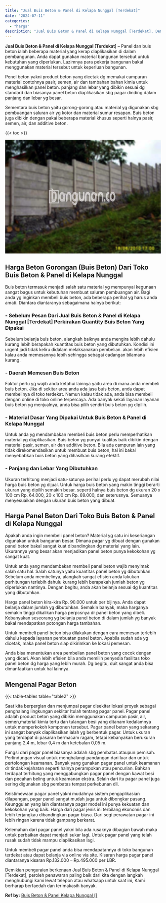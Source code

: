 ```yaml
---
title: "Jual Buis Beton & Panel di Kelapa Nunggal [Terdekat]"
date: "2024-07-11"
categories: 
  - "harga"
description: "Jual Buis Beton & Panel di Kelapa Nunggal [Terdekat]. Demikian penguraian berkenaan Jual Buis Beton & Panel di Kelapa Nunggal [Terdekat], peroleh penawaran..."
---
```


**Jual Buis Beton & Panel di Kelapa Nunggal \[Terdekat\]** – Panel dan buis beton ialah beberapa material yang kerap diaplikasikan di dalam pembangunan. Anda dapat gunakan material bangunan tersebut untuk kebutuhan yang diperlukan. Lazimnya para pekerja bangunan bakal menggunakan material tersebut untuk keperluan bangunan.

Penel beton yakni product beton yang dicetak dg memakai campuran material contohnya pasir, semen, air dan tambahan bahan kimia untuk menghasilkan panel beton. panjang dan lebar yang dibikin sesuai dg standard dan biasanya panel beton diaplikasikan sbg pagar dinding dalam panjang dan lebar yg besar.

Sementara buis beton yaitu gorong-gorong atau material yg digunakan sbg pembuangan saluran air yg kotor dan material sumur resapan. Buis beton juga dibikin dengan pakai beberapa material khusus seperti halnya pasir, semen, air, dan additive beton.

{{< toc >}}

![Jual Buis Beton & Panel di Kelapa Nunggal [Terdekat]](/images/jual-panel-buis-beton-murah-49.png)

## Harga Beton Gorongan (Buis Beton) Dari Toko Buis Beton & Panel di Kelapa Nunggal

Buis beton termasuk menjadi salah satu material yg mempunyai kegunaan sangat bagus untuk kebutuhan membuat saluran pembuangan air. Bagi anda yg inginkan membeli buis beton, ada beberapa perihal yg harus anda amati. Diantara diantaranya sebagaimana halnya berikut:

### \- Sebelum Pesan Dari Jual Buis Beton & Panel di Kelapa Nunggal \[Terdekat\] Perkirakan Quantity Buis Beton Yang Dipakai

Sebelum belanja buis beton, alangkah baiknya anda mengira lebih dahulu kurang lebih berapakah kuantitas buis beton yang dibutuhkan. Kondisi ini urgent jadi tidak keliru didalam melaksanakan pembelian. akan lebih efisien kalau anda memesannya lebih sehingga sebagai cadangan bilamana kurang.

### \- Daerah Memesan Buis Beton

Faktor perlu yg wajib anda ketahui lainnya yaitu area di mana anda membeli buis beton. Jika di sekitar area anda ada jasa buis beton, anda dapat membelinya di toko terdekat. Namun kalau tidak ada, anda bisa membeli dengan online di toko online terpercaya. Ada banyak sekali layanan layanan buis beton yg menjualnya, anda bisa pilih sendiri buis beton yg dipilih.

### \- Material Dasar Yang Dipakai Untuk Buis Beton & Panel di Kelapa Nunggal

Untuk anda yg mendambakan membeli buis beton perlu memperhatikan material yg diaplikasikan. Buis beton yg punyai kualitas baik dibikin dengan material pasir, semen, air dan additive beton. Bila ada campuran lain yang tidak direkomendasikan untuk membuat buis beton, hal ini bakal menyebabkan buis beton yang dihasilkan kurang efektif.

### \- Panjang dan Lebar Yang Dibutuhkan

Ukuran terhitung menjadi satu-satunya perihal perlu yg dapat merubah nilai harga buis beton yg dijual. Untuk harga buis beton yang makin tinggi berarti ukuran yang dipilih semakin besar. seperti halnya buis beton dg ukuran 20 x 100 cm Rp. 64.000, 20 x 100 cm Rp. 89.000, dan seterusnya. Semuanya menyesuaikan dengan ukuran buis beton yang dibuat.

## Harga Panel Beton Dari Toko Buis Beton & Panel di Kelapa Nunggal

Apakah anda ingin membeli panel beton? Material yg satu ini keseriangan digunakan untuk bangunan besar. Dimana pagar yg dibuat dengan gunakan panel beton bakal sangat kuat dibandingkan dg material yang lain. Ukurannya yang besar akan menjadikan panel beton punya kekokohan yg sangat kuat.

Untuk anda yang mendambakan membeli panel beton wajib menyimak salah satu hal. Salah satunya yaitu kuantitas panel beton yg dibutuhkan. Sebelum anda membelinya, alangkah sangat efisien anda lakukan perhitungan terlebih dahulu kurang lebih berapakah jumlah beton yg diperlukan nantinya. Dengan begitu, anda akan belanja sesuai dg kuantitas yang dibutuhkan.

Harga panel beton kira-kira Rp. 90.000 untuk per bijinya. Anda dapat belanja dalam jumlah yg dibutuhkan. Semakin banyak, maka harganya semakin tinggi dikalikan harga perpcsnya dr panel beton yang dibeli. Kebanyakan seseorang yg belanja panel beton di dalam jumlah yg banyak bakal mendapatkan potongan harga tambahan.

Untuk membeli panel beton bisa dilakukan dengan cara memesan terlebih dahulu kepada layanan pembuatan panel beton. Apabila sudah ada yg dicetak, maka panel beton siap dikirimkan ke lokasi pemesan.

Anda bisa menentukan area pembelian panel beton yang cocok dengan yang dicari. Akan lebih efisien bila anda memilih penyedia fasilitas toko panel beton dg harga yang lebih murah. Dg begitu, duit sangat anda bisa dimanfaatkan untuk hal lainnya.

## Mengenal Pagar Beton

{{< table-tables table="table2" >}}

Saat kita berpergian dan menjumpai pagar disekitar lokasi proyek sebagai penghalang lingkungan seklitar Itulah tentang pagar panel. Pagar panel adalah product beton yang dibikin menggunakan campuran pasir, air, semen,material kimia tertu dan tulangan besi yang ditanam kedalamnya untuk memperkokoh komponen tersebut. Pagar panel beton yang sekarang ini sangat banyak diaplikasikan ialah yg berbentuk pagar. Untuk ukuran yang terdapat di pasaran bermacam ragam, tetapi kebanyakan berukuran panjang 2,4 m, lebar 0,4 m dan ketebalan 0,05 m.

Fungsi dari pagar panel biasanya adalah sbg pembatas ataupun pemisah. Perlindungan visual untuk menghalangi pandangan dari luar dan untuk pertolongan keamanan. Banyak yang gunakan pagar panel untuk keamanan dr tindak kejahatan seperti halnya perampokan atau pencurian. Bahkan terdapat terhitung yang menggabungkan pagar panel dengan kawat besi dan pecahan beling untuk keamanan ekstra. Selain dari itu pagar panel juga sering digunakan sbg pembatas tempat perkebunan dll.

Keistimewaan pagar panel yakni mudahnya sistem pengaplikasian dilapangan, pagar panel sangat mudah juga untuk dibongkar pasang. Keunggulan yang lain diantaranya pagar model ini punya kekuatan dan kekokohan yang baik. Harga dari pagar jenis ini terbilang ekonomis dan lebih terjangkau dibandingkan pagar biasa. Dari segi perawatan pagar ini lebih ringan karena tidak gampang berkarat.

Kelemahan dari pagar panel yakni bila ada rusaknya dibagian bawah maka untuk perbaikan dapat menjadi sukar lagi. Untuk pagar panel yang telah rusak sudah tidak mampu diaplikasikan lagi.

Untuk membeli pagar panel anda bisa mendapatannya di toko bangunan terdekat atau dapat belanja via online via site. Kisaran harga pagar panel diantaranya kisaran Rp.132.000 – Rp.495.000 per LBR.

Demikian penguraian berkenaan Jual Buis Beton & Panel di Kelapa Nunggal \[Terdekat\], peroleh penawaran paling baik dari kita dengan langkah menghubungi kami lewat telepon atau whatsapp untuk saat ini, Kami berharap berfaedah dan terimakasih banyak.

**Ref by:** [Buis Beton & Panel Kelapa Nunggal []](https://id.wikipedia.org/wiki/Buis)
